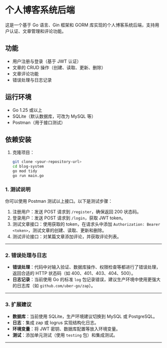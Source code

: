 # 个人博客系统后端

这是一个基于 Go 语言、Gin 框架和 GORM 库实现的个人博客系统后端，支持用户认证、文章管理和评论功能。

## 功能
- 用户注册与登录（基于 JWT 认证）
- 文章的 CRUD 操作（创建、读取、更新、删除）
- 文章评论功能
- 错误处理与日志记录

## 运行环境
- Go 1.25 或以上
- SQLite（默认数据库，可改为 MySQL 等）
- Postman（用于接口测试）

## 依赖安装
1. 克隆项目：
   ```bash
   git clone <your-repository-url>
   cd blog-system
   go mod tidy
   go run main.go
   ```


### 1. 测试说明
你可以使用 Postman 测试以上接口。以下是测试步骤：
1. 注册用户：发送 POST 请求到 `/register`，确保返回 200 状态码。
2. 登录用户：发送 POST 请求到 `/login`，获取 JWT token。
3. 测试文章接口：使用获取的 token，在请求头中添加 `Authorization: Bearer <token>`，测试文章的创建、读取、更新和删除。
4. 测试评论接口：对某篇文章添加评论，并获取评论列表。

---

### 2. 错误处理与日志
- **错误处理**：代码中对输入验证、数据库操作、权限检查等都进行了错误处理，返回合适的 HTTP 状态码（如 400、401、403、404、500）。
- **日志记录**：当前使用 Go 的标准 `log` 包记录错误，建议生产环境中使用更强大的日志库（如 `github.com/uber-go/zap`）。

---

### 3. 扩展建议
- **数据库**：当前使用 SQLite，生产环境建议切换到 MySQL 或 PostgreSQL。
- **日志**：集成 zap 或 logrus 实现结构化日志。
- **环境变量**：将 JWT 密钥、数据库配置等放入环境变量。
- **测试**：添加单元测试（使用 `testing` 包）和集成测试。

---